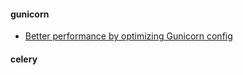 

<h4> gunicorn </h4>

<ul> 
<li> <a href="https://medium.com/building-the-system/gunicorn-3-means-of-concurrency-efbb547674b7">Better performance by optimizing Gunicorn config</a> </li>
</ul>




<h4> celery </h4>
